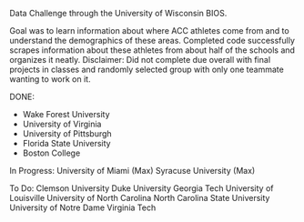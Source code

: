 Data Challenge through the University of Wisconsin BIOS. 

Goal was to learn information about where ACC athletes come from and to understand the demographics of these areas. Completed code successfully scrapes information about these athletes from about half of the schools and organizes it neatly.
Disclaimer: Did not complete due overall with final projects in classes and randomly selected group with only one teammate wanting to work on it.

DONE:
- Wake Forest University
- University of Virginia
- University of Pittsburgh
- Florida State University
- Boston College

In Progress:
University of Miami (Max)
Syracuse University (Max)

To Do:
Clemson University
Duke University
Georgia Tech
University of Louisville
University of North Carolina
North Carolina State University
University of Notre Dame
Virginia Tech
